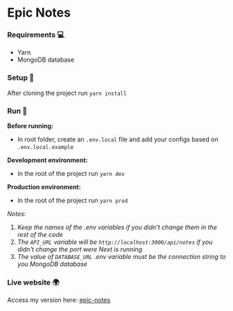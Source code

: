 # Epic Notes

### Requirements 💻

- Yarn
- MongoDB database

### Setup 🏁

After cloning the project run `yarn install`

### Run 💨

**Before running:**

- In root folder, create an `.env.local` file and add your configs based on
  `.env.local.example`

**Development environment:**

- In the root of the project run `yarn dev`

**Production environment:**

- In the root of the project run `yarn prod`

_Notes:_

1. _Keep the names of the .env variables if you didn't change them in the rest
   of the code_
2. _The `API_URL` variable will be `http://localhost:3000/api/notes` if you
   didn't change the port were Next is running_
3. _The value of `DATABASE_URL` .env variable must be the connection string to
   you MongoDB database_

### Live website 🌍

Access my version here: [epic-notes](https://epic-notes.vercel.app/)
